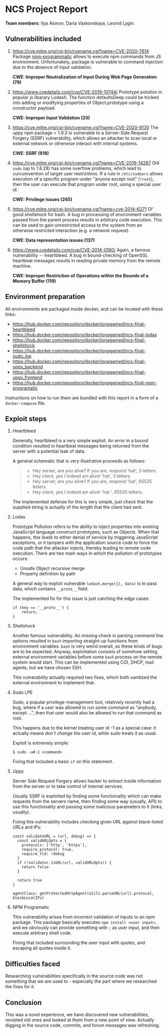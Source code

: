 # NCS Project Report

**Team members**: Ilya Alonov, Daria Vaskovskaya, Leonid Lygin.

## Vulnerabilities included

1.  https://cve.mitre.org/cgi-bin/cvename.cgi?name=CVE-2020-7614
    Package [npm-programmatic](https://www.npmjs.com/package/npm-programmatic)
    allows to execute npm commands from JS environment. Unfortunately, package
    is vulnerable to command injection due to the absence of input validation. 

    **CWE: Improper Neutralization of Input During Web Page Generation (79)**

2.  https://www.cvedetails.com/cve/CVE-2019-10744/
    Prototype polution in popular js libarary Lodash. The function defaultsDeep
    could be tricked into adding or modifying properties of Object.prototype
    using a constructor payload. 

    **CWE: Improper Input Validation (20)**

3.  https://cve.mitre.org/cgi-bin/cvename.cgi?name=CVE-2020-8135
    The uppy npm package &lt; 1.9.3 is vulnerable to a Server-Side Request
    Forgery (SSRF) vulnerability, which allows an attacker to scan local or
    external network or otherwise interact with internal systems. 

    **CWE: SSRF (918)**

4.  https://cve.mitre.org/cgi-bin/cvename.cgi?name=CVE-2019-14287
    Old `sudo` (up to 1.8.28) has some overflow problems, which lead to curcumvention of target user restrictions.
    If a rule in `/etc/sudoers` allows execution of a specific program under
    "anyone except root" (`!root`), then the user can execute that program under
    root, using a special user id.

    **CWE: Privilege issues (265)**

5.  https://cve.mitre.org/cgi-bin/cvename.cgi?name=cve-2014-6271
    Ol' good shellshock for bash.  A bug in processing of environment variables
    passed from the parent process results in arbitrary code execution.
    This can be used to gain unrestricted access to the system from an otherwise
    restricted interaction (e.g. a network request).

    **CWE: Data representation issues (137)**

6.  https://www.cvedetails.com/cve/CVE-2014-0160/
    Again, a famous vulnerability -- heartbleed.  A bug in bound-checking of
    OpenSSL heartbeat messages results in reading private memory from the remote
    machine.

    **CWE: Improper Restriction of Operations within the Bounds of a Memory
    Buffer (119)**

## Environment preparation

All environments are packaged inside docker, and can be located with these
links:

*   https://hub.docker.com/repository/docker/ionagamed/ncs-final-heartbleed
*   https://hub.docker.com/repository/docker/ionagamed/ncs-final-lodas
*   https://hub.docker.com/repository/docker/ionagamed/ncs-final-shellshock
*   https://hub.docker.com/repository/docker/ionagamed/ncs-final-sudo_lpe
*   https://hub.docker.com/repository/docker/ionagamed/ncs-final-uppy_backend
*   https://hub.docker.com/repository/docker/ionagamed/ncs-final-uppy_frontend
*   https://hub.docker.com/repository/docker/ionagamed/ncs-final-npm-programatic

Instructions on how to run them are bundled with this report in a form of a
`docker-compose` file.

## Exploit steps

1.  Heartbleed

    Generally, heartbleed is a very simple exploit.  An error in a bound
    condition resulted in heartbeat messages being returned from the server
    with a potential leak of data.

    A general schematic that is very illustrative proceeds as follows:

    > - Hey server, are you alive? If you are, respond 'hat', 3 letters.
    > - Hey client, yes I indeed am alive! 'hat', 3 letters.
    > - Hey server, are you alive? If you are, respond 'hat', 65535 letters.
    > - Hey client, yes I indeed am alive! 'hat <private data>', 65535 letters.

    The implemented defense for this is very simple, just check that the
    supplied string is actually of the length that the client had sent.

2.  Lodas
    
    Prototype Pollution refers to the ability to inject properties into
    existing JavaScript language construct prototypes, such as Objects. 
    When that happens, this leads to either denial of service by triggering 
    JavaScript exceptions, or it tampers with the application source code to force the 
    code path that the attacker injects, thereby leading to remote code execution.
    There are two main ways in which the pollution of prototypes occurs:
    * Unsafe Object recursive merge
    * Property definition by path
    
    A general way to exploit vulnerable `lodash.merge({}, data)` is to
    pass data, which contains `__proto__` field. 
    
    The implemented fix for this issue is just catching the edge cases:
    ```
    if (key == '__proto__') {
        return;
    }
    ``` 

3.  Shellshock

    Another famous vulnerability.  An missing check in parsing command line
    options resulted in `bash` importing straight-up functions from environment
    variables.  `bash` is very weird overall, so these kinds of bugs are to be
    expected.  Anyway, exploitation consists of somehow setting external
    environment variables before some `bash` process on the remote system would
    start.  This can be implemented using CGI, DHCP, mail agents, but we have
    chosen SSH.

    This vulnerability actually required two fixes, which both sanitized the
    external environment to implement that.

4.  Sudo LPE

    Sudo, a popular privilege-management tool, relatively recently had a bug,
    where if a user was allowed to run some command as "anybody, except ...",
    then that user would also be allowed to run that command as root.

    This happens due to the kernel treating user id -1 as a special case: it
    actually means _don't change the user id_, while sudo treats it as usual.

    Exploit is extremely simple:

    ```
    $ sudo -u#-1 <command>
    ```

    Fixing that included a basic `if` on this statement.

5.  Uppy
    
    Server Side Request Forgery allows hacker to extract inside information 
    from the server or to take control of internal services.
     
    Usually SSRF is exploited by finding some functionality which can make 
    requests from the servers name, then finding some way (usually, API) to 
    use this functionality and passing some malicious parameters to it (links, usually).     

    Fixing this vulnerability includes checking given URL against black-listed URLs and IPs:
    ```
    const validateURL = (url, debug) => {
      const validURLOpts = {
        protocols: ['http', 'https'],
        require_protocol: true,
        require_tld: !debug
      }
      if (!validator.isURL(url, validURLOpts)) {
        return false
      }
    
      return true
    }
    ```
    ```
    agentClass: getProtectedHttpAgent(utils.parseURL(url).protocol, blockLocalIPs)
    ```

6.  NPM Programatic

    This vulnerability arises from incorrect validation of inputs to an npm
    package.  This package basically executes `npm install <user input>`, and we
    obviously can provide something with `;` as user input, and then execute
    arbitrary shell code.

    Fixing that included surrounding the user input with quotes, and escaping
    all quotes inside it.

## Difficulties faced

Researching vulnerabilities specifically in the source code was not something
that we are used to - especially the part where we researched the fixes for it.

## Conclusion

This was a novel experience, we have discovered new vulnerabilities, revisited
old ones and looked at them from a new point of view.  Actually digging in the
source code, commits, and forum messages was refreshing.
